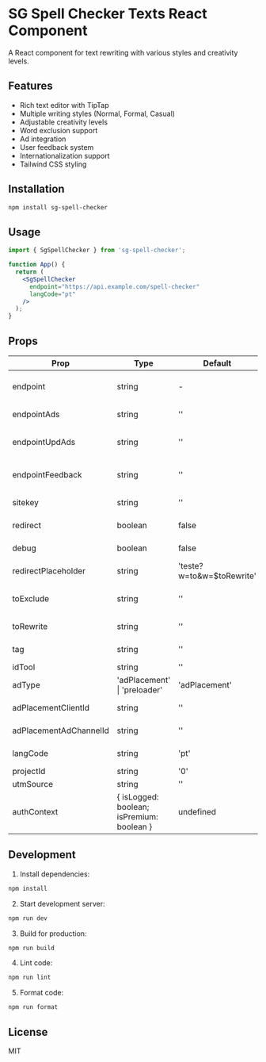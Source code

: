# SG Spell Checker Texts React Component

A React component for text rewriting with various styles and creativity levels.

## Features

- Rich text editor with TipTap
- Multiple writing styles (Normal, Formal, Casual)
- Adjustable creativity levels
- Word exclusion support
- Ad integration
- User feedback system
- Internationalization support
- Tailwind CSS styling

## Installation

```bash
npm install sg-spell-checker
```

## Usage

```jsx
import { SgSpellChecker } from 'sg-spell-checker';

function App() {
  return (
    <SgSpellChecker
      endpoint="https://api.example.com/spell-checker"
      langCode="pt"
    />
  );
}
```

## Props

| Prop | Type | Default | Description |
|------|------|---------|-------------|
| endpoint | string | - | API endpoint for text rewriting |
| endpointAds | string | '' | API endpoint for ads |
| endpointUpdAds | string | '' | API endpoint for updating ads |
| endpointFeedback | string | '' | API endpoint for user feedback |
| sitekey | string | '' | reCAPTCHA site key |
| redirect | boolean | false | Enable redirection |
| debug | boolean | false | Enable debug mode |
| redirectPlaceholder | string | 'teste?w=to&w=$toRewrite' | Redirect URL template |
| toExclude | string | '' | Initial excluded words |
| toRewrite | string | '' | Initial text to spell-checker |
| tag | string | '' | Tag for analytics |
| idTool | string | '' | Tool ID |
| adType | 'adPlacement' \| 'preloader' | 'adPlacement' | Type of ad to display |
| adPlacementClientId | string | '' | Ad placement client ID |
| adPlacementAdChannelId | string | '' | Ad placement channel ID |
| langCode | string | 'pt' | Language code |
| projectId | string | '0' | Project ID |
| utmSource | string | '' | UTM source |
| authContext | { isLogged: boolean; isPremium: boolean } | undefined | Authentication context |

## Development

1. Install dependencies:
```bash
npm install
```

2. Start development server:
```bash
npm run dev
```

3. Build for production:
```bash
npm run build
```

4. Lint code:
```bash
npm run lint
```

5. Format code:
```bash
npm run format
```

## License

MIT 